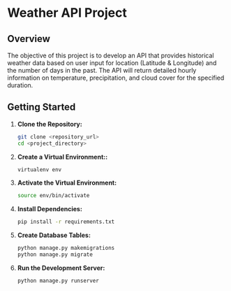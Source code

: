 # Weather API Project

## Overview

The objective of this project is to develop an API that provides historical weather data based on user input for location (Latitude & Longitude) and the number of days in the past. The API will return detailed hourly information on temperature, precipitation, and cloud cover for the specified duration.

## Getting Started

1. **Clone the Repository:**

   ```bash
   git clone <repository_url>
   cd <project_directory>

1. **Create a Virtual Environment::**

   ```bash
   virtualenv env

1. **Activate the Virtual Environment:**

   ```bash
   source env/bin/activate

1. **Install Dependencies:**

   ```bash
   pip install -r requirements.txt

1. **Create Database Tables:**

   ```bash
   python manage.py makemigrations
   python manage.py migrate

1. **Run the Development Server:**

   ```bash
   python manage.py runserver
   
